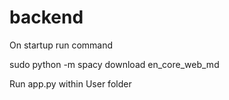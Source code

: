# backend
On startup run command

sudo python -m spacy download en_core_web_md


Run app.py within User folder